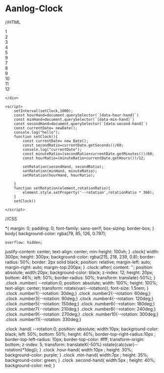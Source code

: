 # Aanlog-Clock

//HTML

<!DOCTYPE html>
<html lang="en">
<head>
    <meta charset="UTF-8">
    <meta http-equiv="X-UA-Compatible" content="IE=edge">
    <meta name="viewport" content="width=device-width, initial-scale=1.0">
    <link rel="stylesheet" href="analogclock.css">
    <title>Analog Clock</title>
</head>
<body>
    <div class="clock">
        <div class="hand hour-hand" data-hour-hand></div>
        <div class="hand min-hand" data-min-hand></div>
        <div class="hand second-hand" data-second-hand></div>
        <div class="number number1">1</div>
        <div class="number number2">2</div>
        <div class="number number3">3</div>
        <div class="number number4">4</div>
        <div class="number number5">5</div>
        <div class="number number6">9</div>
        <div class="number number7">7</div>
        <div class="number number8">8</div>
        <div class="number number9">9</div>
        <div class="number number10">10</div>
        <div class="number number11">11</div>
        <div class="number number12">12</div>
    
    </div>

    <script>
        setInterval(setClock,1000);
        const hourHand=document.querySelector(`[data-hour-hand]`)
        const minHand=document.querySelector(`[data-min-hand]`)
        const secondHand=document.querySelector(`[data-second-hand]`)
        const currentDate= newDate();
        console.log("hello");
        function setClock(){
            const currentDate= new Date();
            const secondRatio=currentDate.getSeconds()/60;
            console.log("currentDate");
            const minuteRatio=(secondRatio+currentDate.getMinutes())/60;
            const hourRatio=(minuteRatio+currentDate.getHours())/12;

            setRotation(secondHand, secondRatio);
            setRotation(minHand, minuteRatio);
            setRotation(hourHand, hourRatio);

        }
        function setRotation(element,rotationRatio){
            element.style.setProperty('--rotation',rotationRatio * 360);
        }
        setClock()

    </script>
    
</body>
</html>

//CSS


*{
    margin: 0;
    padding: 0;
    font-family: sans-serif;
    box-sizing: border-box;
}
body{
    background-color: rgba(79, 85, 126, 0.797);
    
    overflow: hidden;
   justify-content: center;
   text-align: center;
   min-height: 100vh;
}
.clock{
    width: 300px;
    height: 300px;
    background-color: rgba(215, 218, 239, 0.8);
    border-radius: 50%;
    border: 2px solid black;
    position: relative;
    margin-left: auto;
    margin-right: auto;
    margin-top:200px;
}
.clock::after{
    content: '';
    position: absolute;
    width:20px;
    background-color: black;
    z-index: 12;
    height: 20px;
    bottom: 46%;
    left: 50%;
    border-radius: 50%;
    transform: translate(-50%);
}
.clock .number{
    --rotation:0;
    position: absolute;
    width: 100%;
    height: 100%;
    text-align: center;
    transform: rotate(var(--rotation));
    font-size: 1.5rem;
}
.clock .number1{--rotation: 30deg;}
.clock .number2{--rotation: 60deg;}
.clock .number3{--rotation: 90deg;}
.clock .number4{--rotation: 120deg;}
.clock .number5{--rotation: 150deg;}
.clock .number6{--rotation: 180deg;}
.clock .number7{--rotation: 210deg;}
.clock .number8{--rotation: 240deg;}
.clock .number9{--rotation: 270deg;}
.clock .number10{--rotation: 300deg;}
.clock .number11{--rotation: 330deg;}

.clock .hand{
    --rotation:0;
    position: absolute;
    width:10px;
    background-color: black;
    left: 50%;
    bottom: 50%;
    height: 40%;
    border-top-right-radius:10px ;
    border-top-left-radius: 10px;
    border-top-color: #fff;
    transform-origin: bottom;
    z-index: 5;
    transform: translateX(-50%) rotate(calc(var(--rotation)*1deg));
}
.clock .hour-hand{
    width:10px ;
    height: 30%;
    background-color: purple;
}
.clock .min-hand{
    width:7px ;
    height: 35%;
    background-color: green;
}
.clock .second-hand{
    width:5px ;
    height: 40%;
    background-color: red;
}
